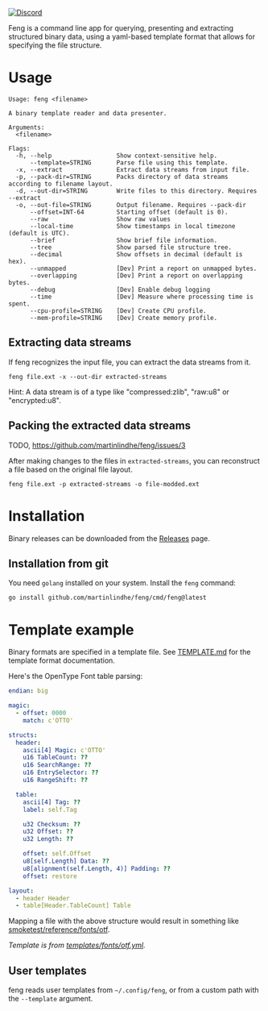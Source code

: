 [![Discord](https://img.shields.io/discord/999601338407190569.svg?label=&logo=discord&logoColor=ffffff&color=7389D8&labelColor=6A7EC2)](https://discord.gg/mYBn9XqRBr)

Feng is a command line app for querying, presenting and extracting structured binary data,
using a yaml-based template format that allows for specifying the file structure.


# Usage

```
Usage: feng <filename>

A binary template reader and data presenter.

Arguments:
  <filename>

Flags:
  -h, --help                  Show context-sensitive help.
      --template=STRING       Parse file using this template.
  -x, --extract               Extract data streams from input file.
  -p, --pack-dir=STRING       Packs directory of data streams according to filename layout.
  -d, --out-dir=STRING        Write files to this directory. Requires --extract
  -o, --out-file=STRING       Output filename. Requires --pack-dir
      --offset=INT-64         Starting offset (default is 0).
      --raw                   Show raw values
      --local-time            Show timestamps in local timezone (default is UTC).
      --brief                 Show brief file information.
      --tree                  Show parsed file structure tree.
      --decimal               Show offsets in decimal (default is hex).
      --unmapped              [Dev] Print a report on unmapped bytes.
      --overlapping           [Dev] Print a report on overlapping bytes.
      --debug                 [Dev] Enable debug logging
      --time                  [Dev] Measure where processing time is spent.
      --cpu-profile=STRING    [Dev] Create CPU profile.
      --mem-profile=STRING    [Dev] Create memory profile.
```

## Extracting data streams

If feng recognizes the input file, you can extract the data streams from it.

    feng file.ext -x --out-dir extracted-streams

Hint: A data stream is of a type like "compressed:zlib", "raw:u8" or "encrypted:u8".


## Packing the extracted data streams

TODO, https://github.com/martinlindhe/feng/issues/3

After making changes to the files in `extracted-streams`, you can reconstruct a file based on the original file layout.

    feng file.ext -p extracted-streams -o file-modded.ext


# Installation

Binary releases can be downloaded from the [Releases](https://github.com/martinlindhe/feng/releases) page.


## Installation from git

You need `golang` installed on your system. Install the `feng` command:

    go install github.com/martinlindhe/feng/cmd/feng@latest


# Template example

Binary formats are specified in a template file. See [TEMPLATE.md](TEMPLATE.md) for the template format documentation.

Here's the OpenType Font table parsing:

```yaml
endian: big

magic:
  - offset: 0000
    match: c'OTTO'

structs:
  header:
    ascii[4] Magic: c'OTTO'
    u16 TableCount: ??
    u16 SearchRange: ??
    u16 EntrySelector: ??
    u16 RangeShift: ??

  table:
    ascii[4] Tag: ??
    label: self.Tag

    u32 Checksum: ??
    u32 Offset: ??
    u32 Length: ??

    offset: self.Offset
    u8[self.Length] Data: ??
    u8[alignment(self.Length, 4)] Padding: ??
    offset: restore

layout:
  - header Header
  - table[Header.TableCount] Table
```

Mapping a file with the above structure would result in something like [smoketest/reference/fonts/otf](smoketest/reference/fonts/otf).

*Template is from [templates/fonts/otf.yml](templates/fonts/otf.yml).*



## User templates

feng reads user templates from `~/.config/feng`, or from a custom path with the `--template` argument.
